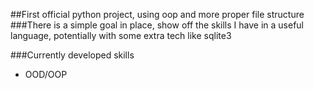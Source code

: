 ##First official python project, using oop and more proper file structure  
###There is a simple goal in place, show off the skills I have in a useful language, potentially with some extra tech like sqlite3

###Currently developed skills  
  - OOD/OOP

